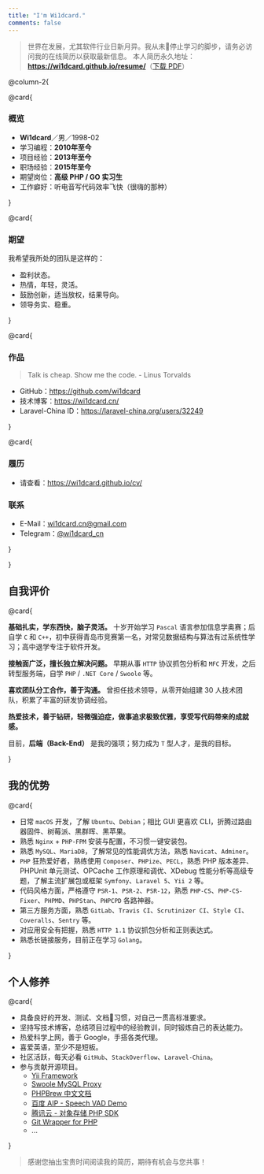 ```yaml
---
title: "I'm Wi1dcard."
comments: false
---
```


> 世界在发展，尤其软件行业日新月异。我从未停止学习的脚步，请务必访问我的在线简历以获取最新信息。
> 本人简历永久地址：**<https://wi1dcard.github.io/resume/>**（[下载 PDF](wi1dcard.pdf)）

<!--more-->

@column-2{

@card{

### 概览

- **Wi1dcard**／男／1998-02
- 学习编程：**2010年至今**
- 项目经验：**2013年至今**
- 职场经验：**2015年至今**
- 期望岗位：**高级 PHP / GO 实习生**
- 工作癖好：听电音写代码效率飞快（很嗨的那种）

}

@card{

### 期望

我希望我所处的团队是这样的：

- 盈利状态。
- 热情，年轻，灵活。
- 鼓励创新，适当放权，结果导向。
- 领导务实、稳重。

}

@card{

### 作品

> Talk is cheap. Show me the code. - Linus Torvalds

- GitHub：<https://github.com/wi1dcard>
- 技术博客：<https://wi1dcard.cn/>
- Laravel-China ID：<https://laravel-china.org/users/32249>

}

@card{

### 履历

- 请查看：<https://wi1dcard.github.io/cv/>

### 联系

- E-Mail：[wi1dcard.cn@gmail.com](mailto:wi1dcard.cn@gmail.com)
- Telegram：[@wi1dcard_cn](https://t.me/wi1dcard_cn)

}

}

## 自我评价

@card{

**基础扎实，学东西快，脑子灵活。** 十岁开始学习 `Pascal` 语言参加信息学奥赛；后自学 `C` 和 `C++`，初中获得青岛市竞赛第一名，对常见数据结构与算法有过系统性学习；高中退学专注于软件开发。

**接触面广泛，擅长独立解决问题。** 早期从事 `HTTP` 协议抓包分析和 `MFC` 开发，之后转型服务端，自学 `PHP` / `.NET Core` / `Swoole` 等。

**喜欢团队分工合作，善于沟通。** 曾担任技术领导，从零开始组建 30 人技术团队，积累了丰富的研发协调经验。

**热爱技术，善于钻研，轻微强迫症，做事追求极致优雅，享受写代码带来的成就感。**

目前，**后端（Back-End）** 是我的强项；努力成为 `T` 型人才，是我的目标。

}

## 我的优势

@card{

- 日常 `macOS` 开发，了解 `Ubuntu`、`Debian`；相比 GUI 更喜欢 CLI，折腾过路由器固件、树莓派、黑群晖、黑苹果。
- 熟悉 `Nginx` + `PHP-FPM` 安装与配置，不习惯一键安装包。
- 熟悉 `MySQL`、`MariaDB`，了解常见的性能调优方法，熟悉 `Navicat`、`Adminer`。
- `PHP` 狂热爱好者，熟练使用 `Composer`、`PHPize`、`PECL`，熟悉 PHP 版本差异、PHPUnit 单元测试、OPCache 工作原理和调优、XDebug 性能分析等高级专题，了解主流扩展包或框架 `Symfony`、`Laravel 5`、`Yii 2` 等。
- 代码风格方面，严格遵守 `PSR-1`、`PSR-2`、`PSR-12`，熟悉 `PHP-CS`、`PHP-CS-Fixer`、`PHPMD`、`PHPStan`、`PHPCPD` 各路神器。
- 第三方服务方面，熟悉 `GitLab`、`Travis CI`、`Scrutinizer CI`、`Style CI`、`Coveralls`、`Sentry` 等。
- 对应用安全有把握，熟悉 `HTTP 1.1` 协议抓包分析和正则表达式。
- 熟悉长链接服务，目前正在学习 `Golang`。

}

## 个人修养

@card{

- 具备良好的开发、测试、文档习惯，对自己一贯高标准要求。
- 坚持写技术博客，总结项目过程中的经验教训，同时锻炼自己的表达能力。
- 热爱科学上网，善于 Google，手搭各类代理。
- 喜爱英语，至少不是短板。
- 社区活跃，每天必看 `GitHub`、`StackOverflow`、`Laravel-China`。
- 参与贡献开源项目。
  - [Yii Framework](https://github.com/yiisoft/yii2/pull/16528)
  - [Swoole MySQL Proxy](https://github.com/louislivi/SMProxy/commits?author=wi1dcard)
  - [PHPBrew 中文文档](https://github.com/phpbrew/phpbrew/pull/957)
  - [百度 AIP - Speech VAD Demo](https://github.com/Baidu-AIP/speech-vad-demo/pull/1)
  - [腾讯云 - 对象存储 PHP SDK](https://github.com/tencentyun/cos-php-sdk-v5/pull/72)
  - [Git Wrapper for PHP](https://github.com/cpliakas/git-wrapper/pull/156)
  - ...

}

> 感谢您抽出宝贵时间阅读我的简历，期待有机会与您共事！
